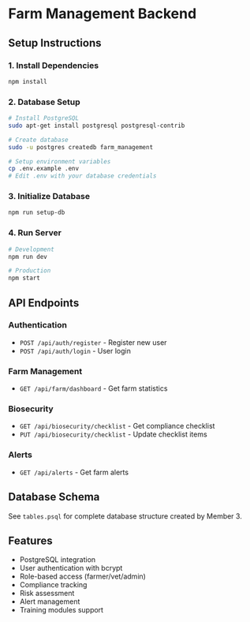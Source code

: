 # Farm Management Backend

## Setup Instructions

### 1. Install Dependencies
```bash
npm install
```

### 2. Database Setup
```bash
# Install PostgreSQL
sudo apt-get install postgresql postgresql-contrib

# Create database
sudo -u postgres createdb farm_management

# Setup environment variables
cp .env.example .env
# Edit .env with your database credentials
```

### 3. Initialize Database
```bash
npm run setup-db
```

### 4. Run Server
```bash
# Development
npm run dev

# Production
npm start
```

## API Endpoints

### Authentication
- `POST /api/auth/register` - Register new user
- `POST /api/auth/login` - User login

### Farm Management
- `GET /api/farm/dashboard` - Get farm statistics

### Biosecurity
- `GET /api/biosecurity/checklist` - Get compliance checklist
- `PUT /api/biosecurity/checklist` - Update checklist items

### Alerts
- `GET /api/alerts` - Get farm alerts

## Database Schema
See `tables.psql` for complete database structure created by Member 3.

## Features
- PostgreSQL integration
- User authentication with bcrypt
- Role-based access (farmer/vet/admin)
- Compliance tracking
- Risk assessment
- Alert management
- Training modules support
